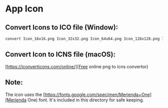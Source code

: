 # App Icon

## Convert Icons to ICO file (Window):
```bash
convert Icon_16x16.png Icon_32x32.png Icon_64x64.png Icon_128x128.png Icon_256x256.png Icon_512x512.png Icon_1024x1024.png Icon.ico
```

## Convert Icon to ICNS file (macOS):
[https://iconverticons.com/online/](Free online png to icns convertor)


## Note:
The icon uses the [https://fonts.google.com/specimen/Merienda+One](Merienda One) font.
It's included in this directory for safe keeping.
